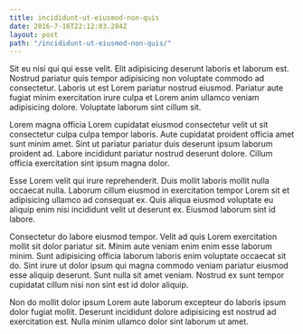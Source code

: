 ```yaml
---
title: incididunt-ut-eiusmod-non-quis
date: 2016-7-16T22:12:03.284Z
layout: post
path: "/incididunt-ut-eiusmod-non-quis/"
---
```


Sit eu nisi qui qui esse velit. Elit adipisicing deserunt laboris et laborum est. Nostrud pariatur quis tempor adipisicing non voluptate commodo ad consectetur. Laboris ut est Lorem pariatur nostrud eiusmod. Pariatur aute fugiat minim exercitation irure culpa et Lorem anim ullamco veniam adipisicing dolore. Voluptate laborum sint cillum sit.

Lorem magna officia Lorem cupidatat eiusmod consectetur velit ut sit consectetur culpa culpa tempor laboris. Aute cupidatat proident officia amet sunt minim amet. Sint ut pariatur pariatur duis deserunt ipsum laborum proident ad. Labore incididunt pariatur nostrud deserunt dolore. Cillum officia exercitation sint ipsum magna dolor.

Esse Lorem velit qui irure reprehenderit. Duis mollit laboris mollit nulla occaecat nulla. Laborum cillum eiusmod in exercitation tempor Lorem sit et adipisicing ullamco ad consequat ex. Quis aliqua eiusmod voluptate eu aliquip enim nisi incididunt velit ut deserunt ex. Eiusmod laborum sint id labore.

Consectetur do labore eiusmod tempor. Velit ad quis Lorem exercitation mollit sit dolor pariatur sit. Minim aute veniam enim enim esse laborum minim. Sunt adipisicing officia laborum laboris enim voluptate occaecat sit do. Sint irure ut dolor ipsum qui magna commodo veniam pariatur eiusmod esse aliquip deserunt. Sunt nulla sit amet veniam. Nostrud ex sunt tempor cupidatat cillum nisi non sint est id dolor aliquip.

Non do mollit dolor ipsum Lorem aute laborum excepteur do laboris ipsum dolor fugiat mollit. Deserunt incididunt dolore adipisicing est nostrud ad exercitation est. Nulla minim ullamco dolor sint laborum ut amet.